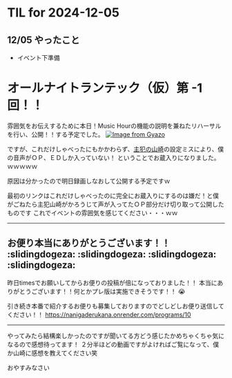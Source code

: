 # TIL for 2024-12-05
## 12/05 やったこと
- イベント下準備

# オールナイトランテック（仮）第 -1回！！

雰囲気をお伝えするために本日！Music Hourの機能の説明を兼ねたリハーサルを行い、公開！！する予定でした。
[![Image from Gyazo](https://i.gyazo.com/be5a29279ccbbec27f17b45f91debe16.png)](https://gyazo.com/be5a29279ccbbec27f17b45f91debe16)

ですが、これだけしゃべったにもかかわらず、[主犯の山崎](https://chat.runteq.jp/runteq/pl/i1q17rxj97bi8kc4aj1nqo5y7a)の設定ミスにより、僕の音声がＯＰ、ＥＤしか入っていない！
ということでお蔵入りになりました。ｗｗｗｗｗ

原因は分かったので明日録画しなおして公開する予定ですｗ

最初のリンクはこれだけしゃべったのに完全にお蔵入りにするのは嫌だ！と僕がごねたら主犯山崎がかろうじて声が入ってたＯＰ部分だけ切り取って公開したものです
これでイベントの雰囲気を感じてください・・・ｗｗ

---

## お便り本当にありがとうございます！！ :slidingdogeza:  :slidingdogeza:  :slidingdogeza:   :slidingdogeza: 
昨日timesでお願いしてからお便りの投稿が倍になっておりました！！
本当にありがとうございます！！何とかプレ版は実施できそうです！！ :sob: 

引き続き本番で紹介するお便りも募集しておりますのでどしどしお便り送信してください！！
https://nanigaderukana.onrender.com/programs/10


---

やってみたら結構楽しかったのですが聞いてる方どう感じたかめちゃくちゃ気になるので感想待ってます！
２分半ほどの動画ですがよければご覧になって、僕か山崎に感想を教えてください笑

おやすみなさい
